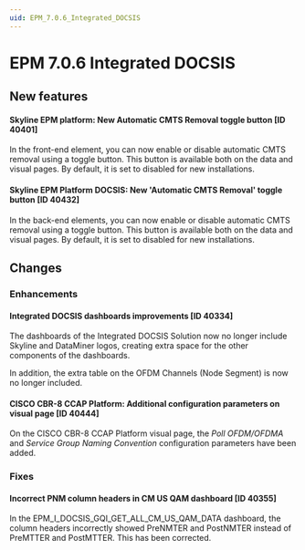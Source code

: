 ```yaml
---
uid: EPM_7.0.6_Integrated_DOCSIS
---
```


# EPM 7.0.6 Integrated DOCSIS

## New features

#### Skyline EPM platform: New Automatic CMTS Removal toggle button [ID 40401]

In the front-end element, you can now enable or disable automatic CMTS removal using a toggle button. This button is available both on the data and visual pages. By default, it is set to disabled for new installations.

#### Skyline EPM Platform DOCSIS: New 'Automatic CMTS Removal' toggle button [ID 40432]

In the back-end elements, you can now enable or disable automatic CMTS removal using a toggle button. This button is available both on the data and visual pages. By default, it is set to disabled for new installations.

## Changes

### Enhancements

#### Integrated DOCSIS dashboards improvements [ID 40334]

The dashboards of the Integrated DOCSIS Solution now no longer include Skyline and DataMiner logos, creating extra space for the other components of the dashboards.

In addition, the extra table on the OFDM Channels (Node Segment) is now no longer included.

#### CISCO CBR-8 CCAP Platform: Additional configuration parameters on visual page [ID 40444]

On the CISCO CBR-8 CCAP Platform visual page, the *Poll OFDM/OFDMA* and *Service Group Naming Convention* configuration parameters have been added.

### Fixes

#### Incorrect PNM column headers in CM US QAM dashboard [ID 40355]

In the EPM_I_DOCSIS_GQI_GET_ALL_CM_US_QAM_DATA dashboard, the column headers incorrectly showed PreNMTER and PostNMTER instead of PreMTTER and PostMTTER. This has been corrected.
